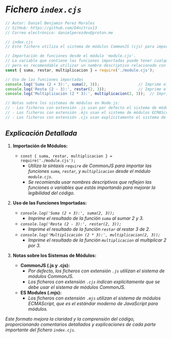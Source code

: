 <!-- Autor: Daniel Benjamin Perez Morales -->
<!-- GitHub: https://github.com/D4nitrix13 -->
<!-- GitLab: https://gitlab.com/D4nitrix13 -->
<!-- Correo electrónico: danielperezdev@proton.me -->

# ***Fichero `index.cjs`***

```javascript
// Autor: Daniel Benjamin Perez Morales
// GitHub: https://github.com/D4nitrix13
// Correo electrónico: danielperezdev@proton.me 

// index.cjs
// Este fichero utiliza el sistema de módulos CommonJS (cjs) para importar y utilizar módulos.

// Importación de funciones desde el módulo 'module.cjs'.
// La variable que contiene las funciones importadas puede tener cualquier nombre, 
// pero es recomendable utilizar un nombre descriptivo relacionado con el módulo.
const { suma, restar, multiplicacion } = require('./module.cjs');

// Uso de las funciones importadas
console.log('Suma (2 + 3):', suma(2, 3));                 // Imprime el resultado de la suma de 2 y 3
console.log('Resta (2 - 3):', restar(2, 3));              // Imprime el resultado de la resta de 2 y 3
console.log('Multiplicación (2 * 3):', multiplicacion(2, 3));  // Imprime el resultado de la multiplicación de 2 y 3

// Notas sobre los sistemas de módulos en Node.js:
// - Los ficheros con extensión .js usan por defecto el sistema de módulos CommonJS.
// - Los ficheros con extensión .mjs usan el sistema de módulos ECMAScript (ES Module).
// - Los ficheros con extensión .cjs usan explícitamente el sistema de módulos CommonJS.
```

## ***Explicación Detallada***

1. **Importación de Módulos:**
   - `const { suma, restar, multiplicacion } = require('./module.cjs');`
     - *Utiliza la sintaxis `require` de CommonJS para importar las funciones `suma`, `restar`, y `multiplicacion` desde el módulo `module.cjs`.*
     - *Se recomienda usar nombres descriptivos que reflejen las funciones o variables que estás importando para mejorar la legibilidad del código.*

2. **Uso de las Funciones Importadas:**
   - *`console.log('Suma (2 + 3):', suma(2, 3));`*
     - *Imprime el resultado de la función `suma` al sumar 2 y 3.*
   - *`console.log('Resta (2 - 3):', restar(2, 3));`*
     - *Imprime el resultado de la función `restar` al restar 3 de 2.*
   - *`console.log('Multiplicación (2 * 3):', multiplicacion(2, 3));`*
     - *Imprime el resultado de la función `multiplicacion` al multiplicar 2 por 3.*

3. **Notas sobre los Sistemas de Módulos:**
   - **CommonJS (.js y .cjs):**
     - *Por defecto, los ficheros con extensión `.js` utilizan el sistema de módulos CommonJS.*
     - *Los ficheros con extensión `.cjs` indican explícitamente que se debe usar el sistema de módulos CommonJS.*
   - **ES Modules (.mjs):**
     - *Los ficheros con extensión `.mjs` utilizan el sistema de módulos ECMAScript, que es el estándar moderno de JavaScript para módulos.*

*Este formato mejora la claridad y la comprensión del código, proporcionando comentarios detallados y explicaciones de cada parte importante del fichero `index.cjs`.*
